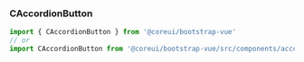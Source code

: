### CAccordionButton

```jsx
import { CAccordionButton } from '@coreui/bootstrap-vue'
// or
import CAccordionButton from '@coreui/bootstrap-vue/src/components/accordion/CAccordionButton'
```
